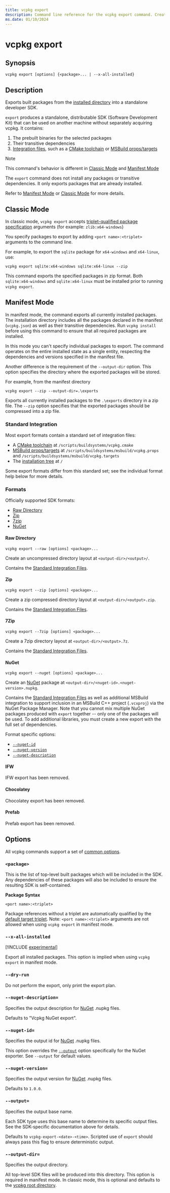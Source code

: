 ```yaml
---
title: vcpkg export
description: Command line reference for the vcpkg export command. Create standalone SDK bundles.
ms.date: 01/10/2024
---
```

# vcpkg export

## Synopsis

```no-highlight
vcpkg export [options] {<package>... | --x-all-installed}
```

## Description

Exports built packages from the [installed directory](common-options.md#install-root) into a standalone developer SDK.

`export` produces a standalone, distributable SDK (Software Development Kit) that can be used on another machine without separately acquiring vcpkg. It contains:

1. The prebuilt binaries for the selected packages
1. Their transitive dependencies
1. [Integration files](#standard-integration), such as a [CMake toolchain][cmake] or [MSBuild props/targets][msbuild]

>[!NOTE]
> This command's behavior is different in [Classic
> Mode](../concepts/classic-mode.md) and [Manifest
> Mode](../concepts/manifest-mode.md)

The `export` command does not install any packages or transitive dependencies. It only exports packages that are already installed.

Refer to [Manifest Mode](export.md#Manifest-Mode) or [Classic Mode](export.md#Classic-Mode) for more details.

## <a name="Classic-Mode"></a>Classic Mode

In classic mode, `vcpkg export` accepts [triplet-qualified package specification](install.md#package-syntax) arguments (for example: `zlib:x64-windows`)

You specify packages to export by adding `<port name>:<triplet>` arguments to the command line.

For example, to export the `sqlite` package for `x64-windows` and `x64-linux`, use:

```no-highlight
vcpkg export sqlite:x64-windows sqlite:x64-linux --zip
```

This command exports the specified packages in zip format. Both `sqlite:x64-windows` and `sqlite:x64-linux` must be installed prior to running `vcpkg export`.

## <a name="Manifest-Mode"></a>Manifest Mode

In manifest mode, the command exports all currently installed packages. The installation directory includes all the packages declared in the manifest (`vcpkg.json`) as well as their transitive dependencies. Run `vcpkg install` before using this command to ensure that all required packages are installed.

In this mode you can't specify individual packages to export. The command operates on the entire installed state as a single entity, respecting the dependencies and versions specified in the manifest file.

Another difference is the requirement of the `--output-dir` option. This option specifies the directory where the exported packages will be stored.

For example, from the manifest directory

```no-highlight
vcpkg export --zip --output-dir=.\exports
```

Exports all currently installed packages to the `.\exports` directory in a zip file. The `--zip` option specifies that the exported packages should be compressed into a zip file.

### Standard Integration

Most export formats contain a standard set of integration files:

- A [CMake toolchain][cmake] at `/scripts/buildsystems/vcpkg.cmake`
- [MSBuild props/targets][msbuild] at `/scripts/buildsystems/msbuild/vcpkg.props` and `/scripts/buildsystems/msbuild/vcpkg.targets`
- The [installation tree][installation] at `/`

Some export formats differ from this standard set; see the individual format help below for more details.

### Formats

Officially supported SDK formats:

- [Raw Directory](#raw-directory)
- [Zip](#zip)
- [7zip](#7zip)
- [NuGet](#nuget)

#### Raw Directory

```no-highlight
vcpkg export --raw [options] <package>...
```

Create an uncompressed directory layout at `<output-dir>/<output>/`.

Contains the [Standard Integration Files][].

#### Zip

```no-highlight
vcpkg export --zip [options] <package>...
```

Create a zip compressed directory layout at `<output-dir>/<output>.zip`.

Contains the [Standard Integration Files][].

#### 7Zip

```no-highlight
vcpkg export --7zip [options] <package>...
```

Create a 7zip directory layout at `<output-dir>/<output>.7z`.

Contains the [Standard Integration Files][].

#### NuGet

```no-highlight
vcpkg export --nuget [options] <package>...
```

Create an [NuGet](/nuget/what-is-nuget) package at `<output-dir>/<nuget-id>.<nuget-version>.nupkg`.

Contains the [Standard Integration Files][] as well as additional MSBuild integration to support inclusion in an MSBuild C++ project (`.vcxproj`) via the NuGet Package Manager. Note that you cannot mix multiple NuGet packages produced with `export` together -- only one of the packages will be used. To add additional libraries, you must create a new export with the full set of dependencies.

Format specific options:

- [`--nuget-id`](#nuget-id)
- [`--nuget-version`](#nuget-version)
- [`--nuget-description`](#nuget-description)

#### IFW

<a id="ifw-configuration-file-path"></a>
<a id="ifw-installer-file-path"></a>
<a id="ifw-packages-directory-path"></a>
<a id="ifw-repository-directory-path"></a>
<a id="ifw-repository-url"></a>

IFW export has been removed.

#### Chocolatey

<a id="maintainer"></a>
<a id="version-suffix"></a>

Chocolatey export has been removed.

#### Prefab

<a id="prefab-artifact-id"></a>
<a id="prefab-group-id"></a>
<a id="prefab-maven"></a>
<a id="prefab-min-sdk"></a>
<a id="prefab-target-sdk"></a>
<a id="prefab-version"></a>

Prefab export has been removed.

## Options

All vcpkg commands support a set of [common options](common-options.md).

### `<package>`

This is the list of top-level built packages which will be included in the SDK. Any dependencies of these packages will also be included to ensure the resulting SDK is self-contained.

<a id="package-syntax"></a>

**Package Syntax**

```
<port name>:<triplet>
```

Package references without a triplet are automatically qualified by the [default target triplet](common-options.md#triplet).
Note: `<port name>:<triplet>` arguments are not allowed when using `vcpkg export` in manifest mode.

<a id="all-installed"></a>

### `--x-all-installed`

[!INCLUDE [experimental](../../includes/experimental.md)]

Export all installed packages. This option is implied when using `vcpkg export` in manifest mode.

<a id="dry-run"></a>

### `--dry-run`

Do not perform the export, only print the export plan.

<a id="nuget-description"></a>

### `--nuget-description=`

Specifies the output description for [NuGet](#nuget) .nupkg files.

Defaults to "Vcpkg NuGet export".

<a id="nuget-id"></a>

### `--nuget-id=`

Specifies the output id for [NuGet](#nuget) .nupkg files.

This option overrides the [`--output`](#output) option specifically for the NuGet exporter. See `--output` for default values.

<a id="nuget-version"></a>

### `--nuget-version=`

Specifies the output version for [NuGet](#nuget) .nupkg files.

Defaults to `1.0.0`.

<a id="output"></a>

### `--output=`

Specifies the output base name.

Each SDK type uses this base name to determine its specific output files. See the SDK-specific documentation above for details.

Defaults to `vcpkg-export-<date>-<time>`. Scripted use of `export` should always pass this flag to ensure deterministic output.

<a id="output-dir"></a>

### `--output-dir=`

Specifies the output directory.

All top-level SDK files will be produced into this directory. This option is required in manifest mode. In classic mode, this is optional and defaults to the [vcpkg root directory](../users/config-environment.md#vcpkg_root).

[cmake]: ../users/buildsystems/cmake-integration.md
[msbuild]: ../users/buildsystems/msbuild-integration.md
[Standard Integration Files]: #standard-integration
[installation]: ../reference/installation-tree-layout.md
